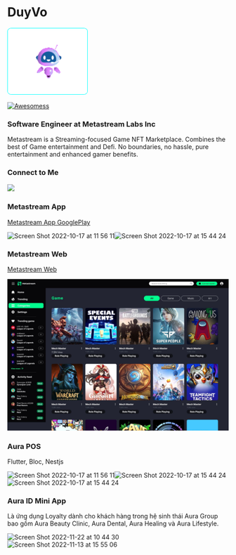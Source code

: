 # DuyVo

<p align="left">
	<img alt="Waving Hi" height="150px" style="border-radius:5%;border:1px solid cyan" src="assets/hihi.gif" />
</p>

[![Awesomess](https://cdn.rawgit.com/sindresorhus/awesome/d7305f38d29fed78fa85652e3a63e154dd8e8829/media/badge.svg)](https://github.com/Webplicity/transferable-context-aware-vr)

###  Software Engineer at Metastream Labs Inc
<p>Metastream is a Streaming-focused Game NFT Marketplace. Combines the best of Game entertainment and Defi. No boundaries, no hassle, pure entertainment and enhanced gamer benefits.</p>

### Connect to Me
<p>
 <a target="_blank" href="https://www.facebook.com/duyvo689/"><img src="https://img.shields.io/badge/-Võ Thành Duy-0077B5?style=flat&logo=Linkedin&logoColor=white"/></a>
</p>


### Metastream App
<p>
 <a target="_blank" href="https://play.google.com/store/apps/details?id=com.metastream.app_metastream&pli=1">Metastream App GooglePlay</a>
</p>

<img width="300" alt="Screen Shot 2022-10-17 at 11 56 11" src="https://user-images.githubusercontent.com/88277970/196093768-c77fee27-d626-4292-a60a-f953c7d2034c.png"><img width="289.2" alt="Screen Shot 2022-10-17 at 15 44 24" src="https://user-images.githubusercontent.com/88277970/196132090-00662bca-6812-48d6-a73c-18c61f739961.png">

### Metastream Web
<p>
 <a target="_blank" href="https://staging.metastream.live/">Metastream Web</a>
</p>
<img src="./20220801-175645.jpeg"/>

### Aura POS
<p>
 Flutter, Bloc, Nestjs
</p>
<img width="300" alt="Screen Shot 2022-10-17 at 11 56 11" src="https://github.com/duyvo689/duyvo689/assets/88277970/339c0a3d-cd21-4538-a033-8eb5e2fb3d4e"><img width="289.2" alt="Screen Shot 2022-10-17 at 15 44 24" src="https://github.com/duyvo689/duyvo689/assets/88277970/1f9d20c8-b169-4503-9e02-2bd33ca42f3f"><img width="289.2" alt="Screen Shot 2022-10-17 at 15 44 24" src="https://github.com/duyvo689/duyvo689/assets/88277970/ffc2c604-608c-4928-b2e6-8e3f177e0160">

### Aura ID Mini App
<p>Là ứng dụng Loyalty dành cho khách hàng trong hệ sinh thái Aura Group bao gồm Aura Beauty Clinic, Aura Dental, Aura Healing và Aura Lifestyle.</p>
<img width="219" alt="Screen Shot 2022-11-22 at 10 44 30" src="https://user-images.githubusercontent.com/88277970/203216124-b8e9979a-4bcc-4f6f-a600-31a1ab5b2d72.png"><img width="250" alt="Screen Shot 2022-11-13 at 15 55 06" src="https://user-images.githubusercontent.com/88277970/201513844-edd81c99-786f-49b6-9daa-dfe78e61b494.png">




